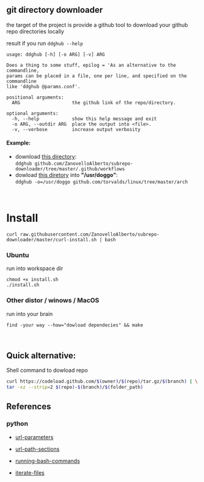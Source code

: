 ## git directory downloader
the target of the project is provide a github tool to download your github repo directories locally 

result if you run `ddghub --help`
```
usage: ddghub [-h] [-o ARG] [-v] ARG

Does a thing to some stuff, epilog = 'As an alternative to the commandline,
params can be placed in a file, one per line, and specified on the commandline
like 'ddghub @params.conf'.

positional arguments:
  ARG                   the github link of the repo/directory.

optional arguments:
  -h, --help            show this help message and exit
  -o ARG, --outdir ARG  place the output into <file>.
  -v, --verbose         increase output verbosity
```

#### Example:

- download [this directory](https://github.com/ZanovelloAlberto/subrepo-downloader/tree/master/.github/workflows): <br/>
  `ddghub github.com/ZanovelloAlberto/subrepo-downloader/tree/master/.github/workflows` 
- dowload [this diretory](https://github.com/torvalds/linux/tree/master/arch) into **"/usr/doggo"**: <br/> `ddghub -o=/usr/doggo github.com/torvalds/linux/tree/master/arch`

<br/>

# Install

```
curl raw.githubusercontent.com/ZanovelloAlberto/subrepo-downloader/master/curl-install.sh | bash
```

### Ubuntu
run into workspace dir

```
chmod +x install.sh
./install.sh
```

### Other distor / winows / MacOS

run into your brain
```
find -your way --how="dowload dependecies" && make
```
<br/>

## Quick alternative:

Shell command to dowload repo

```sh
curl https://codeload.github.com/$(owner)/$(repo)/tar.gz/$(branch) | \
tar -xz --strip=2 $(repo)-$(branch)/$(folder_path)
```


## References
### python

- [url-parameters](https://stackoverflow.com/questions/21584545)

- [url-path-sections](https://stackoverflow.com/questions/7894384/)

- [running-bash-commands](https://stackoverflow.com/questions/4256107)

- [iterate-files](https://stackoverflow.com/questions/10377998)
